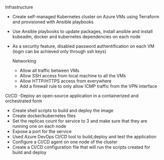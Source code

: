 Infrastructure
- Create self-managed Kubernetes cluster on Azure VMs using Terraform and provisioned with Ansible playbooks
- Use Ansible playbooks to update packages, install ansible and install kubeadm, docker and kubernetes dependencies on each node
- As a security feature, disabled password authentification on each VM (login can be achieved only through ssh keys)

  Networking
  - Allow all traffic between VMs
  - Allow SSH access from local machine to all the VMs
  - Allow HTTP/HTTPS access from everywhere
  - Add a firewall rule to only allow ICMP traffic from the VPN interface

CI/CD
-Deploy an open-source application in a containerized and orchestrated form
- Create shell scripts to build and deploy the image
- Create docker/kubernetes files
- Set the replicas count for service to 3 and make sure that they are running one on each node
- Expose a port for the service
- Used Azure DevOps CI/CD tool to  build,deploy and test the application
- Configure a CI/CD agent on one node of the cluster
- Create a CI/CD configuration file that will run the scripts created for build and deploy
